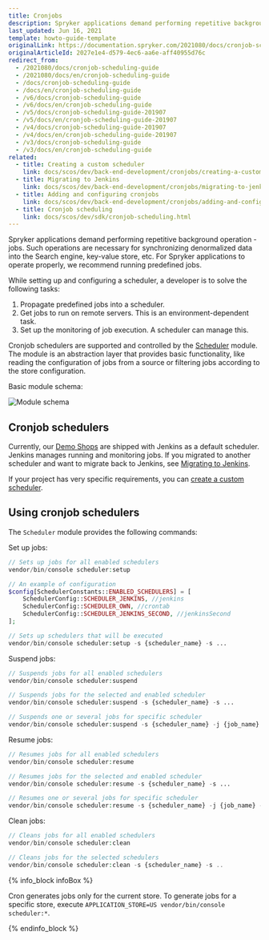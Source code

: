 ```yaml
---
title: Cronjobs
description: Spryker applications demand performing repetitive background operation - jobs. Such operations are necessary for synchronizing denormalized data into Search engine, key-value store, etc.
last_updated: Jun 16, 2021
template: howto-guide-template
originalLink: https://documentation.spryker.com/2021080/docs/cronjob-scheduling-guide
originalArticleId: 2027e1e4-d579-4ec6-aa6e-aff40955d76c
redirect_from:
  - /2021080/docs/cronjob-scheduling-guide
  - /2021080/docs/en/cronjob-scheduling-guide
  - /docs/cronjob-scheduling-guide
  - /docs/en/cronjob-scheduling-guide
  - /v6/docs/cronjob-scheduling-guide
  - /v6/docs/en/cronjob-scheduling-guide
  - /v5/docs/cronjob-scheduling-guide-201907
  - /v5/docs/en/cronjob-scheduling-guide-201907
  - /v4/docs/cronjob-scheduling-guide-201907
  - /v4/docs/en/cronjob-scheduling-guide-201907
  - /v3/docs/cronjob-scheduling-guide
  - /v3/docs/en/cronjob-scheduling-guide
related:
  - title: Creating a custom scheduler
    link: docs/scos/dev/back-end-development/cronjobs/creating-a-custom-scheduler.html
  - title: Migrating to Jenkins
    link: docs/scos/dev/back-end-development/cronjobs/migrating-to-jenkins.html
  - title: Adding and configuring cronjobs
    link: docs/scos/dev/back-end-development/cronjobs/adding-and-configuring-cronjobs.html
  - title: Cronjob scheduling
    link: docs/scos/dev/sdk/cronjob-scheduling.html
---
```




Spryker applications demand performing repetitive background operation - jobs. Such operations are necessary for synchronizing denormalized data into the Search engine, key-value store, etc. For Spryker applications to operate properly, we recommend running predefined jobs.

While setting up and configuring a scheduler, a developer is to solve the following tasks:

1. Propagate predefined jobs into a scheduler.
2. Get jobs to run on remote servers. This is an environment-dependent task.
3. Set up the monitoring of job execution. A scheduler can manage this.

Cronjob schedulers are supported and controlled by the [Scheduler](https://github.com/spryker/scheduler) module. The module is an abstraction layer that provides basic functionality, like reading the configuration of jobs from a source or filtering jobs according to the store configuration.

Basic module schema:

![Module schema](https://spryker.s3.eu-central-1.amazonaws.com/docs/Tutorials/HowTos/HowTo+Set+up+Schedulers+for+Different+Environments/scheduler-module.png)

## Cronjob schedulers

Currently, our [Demo Shops](/docs/scos/user/intro-to-spryker/intro-to-spryker.html#spryker-b2bb2c-demo-shops) are shipped with Jenkins as a default scheduler. Jenkins manages running and monitoring jobs. If you migrated to another scheduler and want to migrate back to Jenkins, see [Migrating to Jenkins](/docs/scos/dev/back-end-development/cronjobs/migrating-to-jenkins.html).

If your project has very specific requirements, you can [create a custom scheduler](/docs/scos/dev/back-end-development/cronjobs/creating-a-custom-scheduler.html).


## Using cronjob schedulers

The `Scheduler` module provides the following commands:


Set up jobs:

```php
// Sets up jobs for all enabled schedulers
vendor/bin/console scheduler:setup

// An example of configuration
$config[SchedulerConstants::ENABLED_SCHEDULERS] = [
    SchedulerConfig::SCHEDULER_JENKINS, //jenkins
    SchedulerConfig::SCHEDULER_OWN, //crontab
	SchedulerConfig::SCHEDULER_JENKINS_SECOND, //jenkinsSecond
];

// Sets up schedulers that will be executed
vendor/bin/console scheduler:setup -s {scheduler_name} -s ...
```
Suspend jobs:

```php
// Suspends jobs for all enabled schedulers
vendor/bin/console scheduler:suspend

// Suspends jobs for the selected and enabled scheduler
vendor/bin/console scheduler:suspend -s {scheduler_name} -s ...

// Suspends one or several jobs for specific scheduler
vendor/bin/console scheduler:suspend -s {scheduler_name} -j {job_name}
```
Resume jobs:

```php
// Resumes jobs for all enabled schedulers
vendor/bin/console scheduler:resume

// Resumes jobs for the selected and enabled scheduler
vendor/bin/console scheduler:resume -s {scheduler_name} -s ...

// Resumes one or several jobs for specific scheduler
vendor/bin/console scheduler:resume -s {scheduler_name} -j {job_name} -j ...
```
Clean jobs:

```php
// Cleans jobs for all enabled schedulers
vendor/bin/console scheduler:clean

// Cleans jobs for the selected schedulers
vendor/bin/console scheduler:clean -s {scheduler_name} -s ..
```

{% info_block infoBox %}

Cron generates jobs only for the current store. To generate jobs for a specific store, execute `APPLICATION_STORE=US vendor/bin/console scheduler:*`.

{% endinfo_block %}
